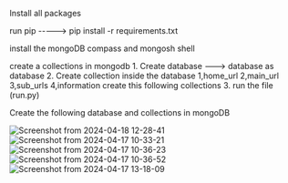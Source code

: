 Install all packages

run pip
-----> pip install -r requirements.txt

install the mongoDB compass and mongosh shell 

create a collections in mongodb
      1. Create database ---> database as database
      2. Create collection inside the database 
              1,home_url
              2,main_url
              3,sub_urls
              4,information 
        create this following collections
      3. run the file (run.py)

Create the following database and collections in mongoDB


![Screenshot from 2024-04-18 12-28-41](https://github.com/mithi17/Real-time-News-Analysis/assets/71600047/004a4213-3fa3-4a98-9fe2-d86d9b40e9d9)
![Screenshot from 2024-04-17 10-33-21](https://github.com/mithi17/Real-time-News-Analysis/assets/71600047/8e54fbb5-4e2d-4fe2-9347-d3a41d6e90ae)
![Screenshot from 2024-04-17 10-36-23](https://github.com/mithi17/Real-time-News-Analysis/assets/71600047/695e396f-5487-4c7d-abaa-6c5ffa341993)
![Screenshot from 2024-04-17 10-36-52](https://github.com/mithi17/Real-time-News-Analysis/assets/71600047/f71936c3-02b3-44c8-b8e2-d52eab04eb9a)
![Screenshot from 2024-04-17 13-18-09](https://github.com/mithi17/Real-time-News-Analysis/assets/71600047/be7462f4-70c1-46b7-8ead-291913b62f29)

